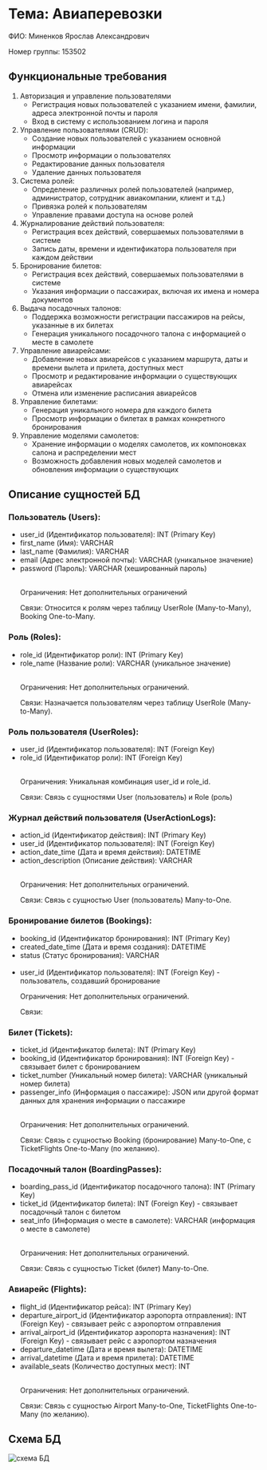<!DOCTYPE html>
<html lang="ru">
<head>
    <meta charset="UTF-8">
</head>
<body>
    <h1>Тема: Авиаперевозки</h1>
    <p>ФИО: Миненков Ярослав Александрович</p>
    <p>Номер группы: 153502</p>
    <h2>Функциональные требования</h2>
    <ol>
        <li>Авторизация и управление пользователями
            <ul>
                <li>Регистрация новых пользователей с указанием имени, фамилии, адреса электронной почты и пароля</li>
                <li>Вход в систему с использованием логина и пароля</li>
            </ul>
        </li>
        <li>Управление пользователями (CRUD):
            <ul>
                <li>Создание новых пользователей с указанием основной информации</li>
                <li>Просмотр информации о пользователях</li>
                <li>Редактирование данных пользователя</li>
                <li>Удаление данных пользователя</li>
            </ul>
        </li>
        <li>Система ролей:
            <ul>
                <li>Определение различных ролей пользователей (например, администратор, сотрудник авиакомпании, клиент и т.д.)</li>
                <li>Привязка ролей к пользователям</li>
                <li>Управление правами доступа на основе ролей</li>
            </ul>
        </li>
        <li>Журналирование действий пользователя:
            <ul>
                <li>Регистрация всех действий, совершаемых пользователями в системе</li>
                <li>Запись даты, времени и идентификатора пользователя при каждом действии</li>
            </ul>
        </li>
        <li>Бронирование билетов:
            <ul>
                <li>Регистрация всех действий, совершаемых пользователями в системе</li>
                <li>Указания информации о пассажирах, включая их имена и номера документов</li>
            </ul>
        </li>
        <li>Выдача посадочных талонов:
            <ul>
                <li>Поддержка возможности регистрации пассажиров на рейсы, указанные в их билетах</li>
                <li>Генерация уникального посадочного талона с информацией о месте в самолете</li>
            </ul>
        </li>
        <li>Управление авиарейсами:
            <ul>
                <li>Добавление новых авиарейсов с указанием маршрута, даты и времени вылета и прилета, доступных мест</li>
                <li>Просмотр и редактирование информации о существующих авиарейсах</li>
                <li>Отмена или изменение расписания авиарейсов</li>
            </ul>
        </li>
        <li>Управление билетами:
            <ul>
                <li>Генерация уникального номера для каждого билета</li>
                <li>Просмотр информации о билетах в рамках конкретного бронирования</li>
            </ul>
        </li>
        <li>Управление моделями самолетов:
            <ul>
                <li>Хранение информации о моделях самолетов, их компоновках салона и распределении мест</li>
                <li>Возможность добавления новых моделей самолетов и обновления информации о существующих</li>
            </ul>
        </li>
    </ol>
    <h2>Описание сущностей БД</h2>
    <h3>Пользователь (Users):</h3>
    <ul>
        <li>user_id (Идентификатор пользователя): INT (Primary Key)</li>
        <li>first_name (Имя): VARCHAR</li>
        <li>last_name (Фамилия): VARCHAR</li>
        <li>email (Адрес электронной почты): VARCHAR (уникальное значение)</li>
        <li>password (Пароль): VARCHAR (хешированный пароль)</li>
        </br>
        <p>Ограничения: Нет дополнительных ограничений</p>
        <p>Связи: Относится к ролям через таблицу UserRole (Many-to-Many), Booking One-to-Many.</p>
    </ul>
    <h3>Роль (Roles):</h3>
    <ul>
        <li>role_id (Идентификатор роли): INT (Primary Key)</li>
        <li>role_name (Название роли): VARCHAR (уникальное значение)</li>
        </br>
        <p>Ограничения: Нет дополнительных ограничений.</p>
        <p>Связи: Назначается пользователям через таблицу UserRole (Many-to-Many).</p>
    </ul>
    <h3>Роль пользователя (UserRoles):</h3>
    <ul>
        <li>user_id (Идентификатор пользователя): INT (Foreign Key)</li>
        <li>role_id (Идентификатор роли): INT (Foreign Key)</li>
        </br>
        <p>Ограничения: Уникальная комбинация user_id и role_id.</p>
        <p>Связи: Связь с сущностями User (пользователь) и Role (роль)</p>
    </ul>
    <h3>Журнал действий пользователя (UserActionLogs):</h3>
    <ul>
        <li>action_id (Идентификатор действия): INT (Primary Key)</li>
        <li>user_id (Идентификатор пользователя): INT (Foreign Key)</li>
        <li>action_date_time (Дата и время действия): DATETIME</li>
        <li>action_description (Описание действия): VARCHAR</li>
        </br>
        <p>Ограничения: Нет дополнительных ограничений.</p>
        <p>Связи: Связь с сущностью User (пользователь) Many-to-One.</p>
    </ul>
    <h3>Бронирование билетов (Bookings):</h3>
    <ul>
        <li>booking_id (Идентификатор бронирования): INT (Primary Key)</li>
        <li>created_date_time (Дата и время создания): DATETIME</li>
        <li>status (Статус бронирования): VARCHAR</li>
        </br>
        <li>user_id (Идентификатор пользователя): INT (Foreign Key) - пользователь, создавший бронирование</li>
        <p>Ограничения: Нет дополнительных ограничений.</p>
        <p>Связи: </p>
    </ul>
    <h3>Билет (Tickets):</h3>
    <ul>
        <li>ticket_id (Идентификатор билета): INT (Primary Key)</li>
        <li>booking_id (Идентификатор бронирования): INT (Foreign Key) - связывает билет с бронированием</li>
        <li>ticket_number (Уникальный номер билета): VARCHAR (уникальный номер билета)</li>
        <li>passenger_info (Информация о пассажире): JSON или другой формат данных для хранения информации о пассажире</li>
        </br>
        <p>Ограничения: Нет дополнительных ограничений.</p>
        <p>Связи: Связь с сущностью Booking (бронирование) Many-to-One, с TicketFlights One-to-Many (по желанию).</p>
    </ul>
    <h3>Посадочный талон (BoardingPasses):</h3>
    <ul>
        <li>boarding_pass_id (Идентификатор посадочного талона): INT (Primary Key)</li>
        <li>ticket_id (Идентификатор билета): INT (Foreign Key) - связывает посадочный талон с билетом</li>
        <li>seat_info (Информация о месте в самолете): VARCHAR (информация о месте в самолете)</li>
        </br>
        <p>Ограничения: Нет дополнительных ограничений.</p>
        <p>Связи: Связь с сущностью Ticket (билет) Many-to-One.</p>
    </ul>
    <h3>Авиарейс (Flights):</h3>
    <ul>
        <li>flight_id (Идентификатор рейса): INT (Primary Key)</li>
        <li>departure_airport_id (Идентификатор аэропорта отправления): INT (Foreign Key) - связывает рейс с аэропортом отправления</li>
        <li>arrival_airport_id (Идентификатор аэропорта назначения): INT (Foreign Key) - связывает рейс с аэропортом назначения</li>
        <li>departure_datetime (Дата и время вылета): DATETIME</li>
        <li>arrival_datetime (Дата и время прилета): DATETIME</li>
        <li>available_seats (Количество доступных мест): INT</li>
        </br>
        <p>Ограничения: Нет дополнительных ограничений.</p>
        <p>Связи: Связь с сущностью Airport Many-to-One, TicketFlights One-to-Many (по желанию).</p>
    </ul>
    </ul>
    <h2>Схема БД</h2>
    <img src="https://github.com/Yaroslav37/data-models-and-database-management-systems-air-transportation-/assets/94055866/8406b919-9654-49ed-8d5e-102377b26769" alt="схема БД">

</body>
</html>


